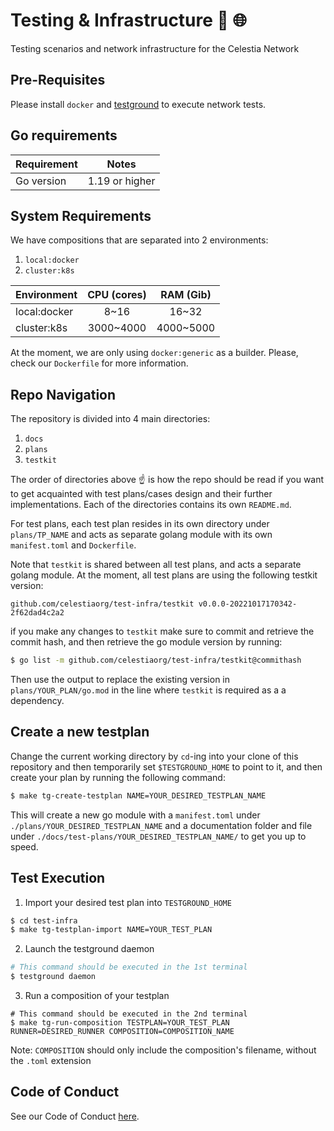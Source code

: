 # Testing & Infrastructure :microscope: :globe_with_meridians:

Testing scenarios and network infrastructure for the Celestia Network

## Pre-Requisites

Please install `docker` and [testground](https://docs.testground.ai/v/master/getting-started) to execute network tests.

## Go requirements

| Requirement | Notes          |
| ----------- | -------------- |
| Go version  | 1.19 or higher |

## System Requirements

We have compositions that are separated into 2 environments:

1. `local:docker`
2. `cluster:k8s`

| Environment  | CPU (cores) | RAM (Gib) |
| ------------ | :---------: | :-------: |
| local:docker |    8~16     |   16~32   |
| cluster:k8s  |  3000~4000  | 4000~5000 |

At the moment, we are only using `docker:generic` as a builder.
Please, check our `Dockerfile` for more information.

## Repo Navigation

The repository is divided into 4 main directories:

1. `docs`
2. `plans`
4. `testkit`

The order of directories above :point_up: is how the repo should be read
if you want to get acquainted with test plans/cases design and their further implementations.
Each of the directories contains its own `README.md`.

For test plans, each test plan resides in its own directory under `plans/TP_NAME` and acts as separate golang module with its own `manifest.toml` and `Dockerfile`.

Note that `testkit` is shared between all test plans, and acts a separate golang module. At the moment, all test plans are using the following testkit version:
```
github.com/celestiaorg/test-infra/testkit v0.0.0-20221017170342-2f62dad4c2a2
```

if you make any changes to `testkit` make sure to commit and retrieve the commit hash, and then retrieve the go module version by running:
```bash
$ go list -m github.com/celestiaorg/test-infra/testkit@commithash
```
Then use the output to replace the existing version in `plans/YOUR_PLAN/go.mod` in the line where `testkit` is required as a a dependency.

## Create a new testplan

Change the current working directory by `cd`-ing into your clone of this repository and then temporarily set `$TESTGROUND_HOME` to point to it, and then create your plan by running the following command:
```bash
$ make tg-create-testplan NAME=YOUR_DESIRED_TESTPLAN_NAME
```

This will create a new go module with a `manifest.toml` under `./plans/YOUR_DESIRED_TESTPLAN_NAME` and a documentation folder  and file under `./docs/test-plans/YOUR_DESIRED_TESTPLAN_NAME/` to get you up to speed.

## Test Execution

1. Import your desired test plan into `TESTGROUND_HOME`
```bash
$ cd test-infra
$ make tg-testplan-import NAME=YOUR_TEST_PLAN
```

2. Launch the testground daemon
```bash
# This command should be executed in the 1st terminal
$ testground daemon
```

3. Run a composition of your testplan
```
# This command should be executed in the 2nd terminal
$ make tg-run-composition TESTPLAN=YOUR_TEST_PLAN RUNNER=DESIRED_RUNNER COMPOSITION=COMPOSITION_NAME
```
Note: `COMPOSITION` should only include the composition's filename, without the `.toml` extension

## Code of Conduct

See our Code of Conduct [here](https://docs.celestia.org/community/coc).
